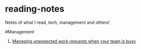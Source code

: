 # reading-notes
Notes of what I read, tech, management and others!

#Management
1. [Managing unexpected work requests when your team is busy](management/managing-unexpected-work-requests.md)
